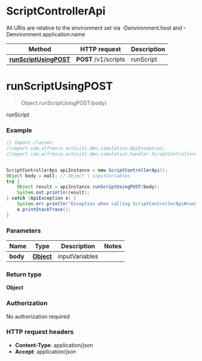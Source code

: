 # ScriptControllerApi

All URIs are relative to the environment set via -Denvironment.host and -Denvironment.application.name

Method | HTTP request | Description
------------- | ------------- | -------------
[**runScriptUsingPOST**](ScriptControllerApi.md#runScriptUsingPOST) | **POST** /v1/scripts | runScript

<a name="runScriptUsingPOST"></a>
# **runScriptUsingPOST**
> Object runScriptUsingPOST(body)

runScript

### Example
```java
// Import classes:
//import com.alfresco.activiti.dmn.simulation.ApiException;
//import com.alfresco.activiti.dmn.simulation.handler.ScriptControllerApi;


ScriptControllerApi apiInstance = new ScriptControllerApi();
Object body = null; // Object | inputVariables
try {
    Object result = apiInstance.runScriptUsingPOST(body);
    System.out.println(result);
} catch (ApiException e) {
    System.err.println("Exception when calling ScriptControllerApi#runScriptUsingPOST");
    e.printStackTrace();
}
```

### Parameters

Name | Type | Description  | Notes
------------- | ------------- | ------------- | -------------
 **body** | [**Object**](Object.md)| inputVariables |

### Return type

**Object**

### Authorization

No authorization required

### HTTP request headers

 - **Content-Type**: application/json
 - **Accept**: application/json

